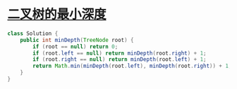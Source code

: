 # [二叉树的最小深度](https://leetcode-cn.com/problems/minimum-depth-of-binary-tree/)

```java
class Solution {
    public int minDepth(TreeNode root) {
        if (root == null) return 0;
        if (root.left == null) return minDepth(root.right) + 1;
        if (root.right == null) return minDepth(root.left) + 1;
        return Math.min(minDepth(root.left), minDepth(root.right)) + 1;
    }
}
```

